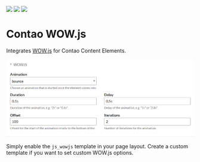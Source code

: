 [![](https://img.shields.io/maintenance/yes/2018.svg)](https://github.com/inspiredminds/contao-wowjs)
[![](https://img.shields.io/packagist/v/inspiredminds/contao-wowjs.svg)](https://packagist.org/packages/inspiredminds/contao-wowjs)
[![](https://img.shields.io/packagist/dt/inspiredminds/contao-wowjs.svg)](https://packagist.org/packages/inspiredminds/contao-wowjs)

Contao WOW.js
=====================

Integrates [WOW.js](https://wowjs.uk/) for Contao Content Elements.

![Content element options](https://raw.githubusercontent.com/inspiredminds/contao-wowjs/master/screenshot.png)

Simply enable the `js_wowjs` template in your page layout. Create a custom template if you want to set custom WOW.js options.
